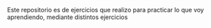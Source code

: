 Este repositorio es de ejercicios que realizo para practicar lo que voy aprendiendo, mediante distintos ejercicios
